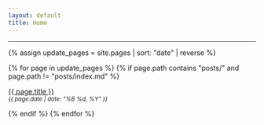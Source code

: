 ```yaml
---
layout: default
title: Home
---
```




---



<div markdown="0">

{% assign update_pages = site.pages | sort: "date" | reverse %}

{% for page in update_pages %}
  {% if page.path contains "posts/" and page.path != "posts/index.md" %}
    <p>
      <a href="{{ page.url }}">{{ page.title }}</a><br>
      <small><em>{{ page.date | date: "%B %d, %Y" }}</em></small>
    </p>
  {% endif %}
{% endfor %}

</div>